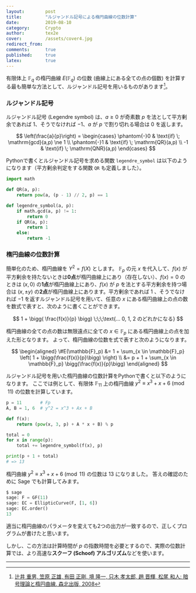 ```yaml
---
layout:        post
title:         "ルジャンドル記号による楕円曲線の位数計算"
date:          2019-08-10
category:      Crypto
author:        tex2e
cover:         /assets/cover4.jpg
redirect_from:
comments:      true
published:     true
latex:         true
---
```


有限体上 $\mathbb{F}_q$ の楕円曲線 $E(\mathbb{F}_q)$ の位数 (曲線上にある全ての点の個数) を計算する最も簡単な方法として、ルジャンドル記号を用いるものがあります[^tsuji]。

### ルジャンドル記号

ルジャンドル記号 (Legendre symbol) は、$a \ge 0$ が奇素数 $p$ を法として平方剰余であれば $1$、そうでなければ $-1$、$a$ が $p$ で割り切れる場合は $0$ を返します。

$$
\left(\frac{a}{p}\right) =
\begin{cases}
\phantom{-}0 & \text{if} \; \mathrm{gcd}(a,p) \ne 1 \\
\phantom{-}1 & \text{if} \; \mathrm{QR}(a,p) \\
          -1 & \text{if} \; \mathrm{QNR}(a,p)
\end{cases}
$$

Pythonで書くとルジャンドル記号を求める関数 `legendre_symbol` は以下のようになります（平方剰余判定をする関数 `QR` も定義しました）。

```python
import math

def QR(a, p):
    return pow(a, (p - 1) // 2, p) == 1

def legendre_symbol(a, p):
    if math.gcd(a, p) != 1:
        return 0
    if QR(a, p):
        return 1
    else:
        return -1
```

### 楕円曲線の位数計算

簡単化のため、楕円曲線を $Y^2 = f(X)$ とします。
$\mathbb{F}_p$ の元 $x$ を代入して、$f(x)$ が平方剰余を持たないときは**0点**が楕円曲線上にあり（存在しない）、$f(x) = 0$ のときは $(x,0)$ の**1点**が楕円曲線上にあり、$f(x)$ が $p$ を法とする平方剰余を持つ場合は $(x, \pm y)$ の**2点**が楕円曲線上にあります。平方剰余であれば $1$ 、そうでなければ $-1$ を返すルジャンドル記号を用いて、任意の $x$ にある楕円曲線上の点の数を数式で表すと、次のように書くことができます。

$$
1 + \bigg( \frac{f(x)}{p} \bigg) \;\;\;\text{...  0, 1, 2 のどれかになる}
$$

楕円曲線の全ての点の数は無限遠点に全ての $x \in \mathbb{F}_p$ にある楕円曲線上の点を加えた形となります。
よって、楕円曲線の位数を式で表すと次のようになります。

$$
\begin{aligned}
\#E(\mathbb{F}_p) &= 1 + \sum_{x \in \mathbb{F}_p} \left( 1 + \bigg(\frac{f(x)}{p}\bigg) \right) \\
  &= p + 1 + \sum_{x \in \mathbb{F}_p} \bigg(\frac{f(x)}{p}\bigg)
\end{aligned}
$$

ルジャンドル記号を用いた楕円曲線の位数計算をPythonで書くと以下のようになります。
ここでは例として、有限体 $\mathbb{F}_{11}$ 上の楕円曲線 $y^2 \equiv x^3 + x + 6 \pmod{11}$ の位数を計算しています。

```python
p = 11       # Fp
A, B = 1, 6  # y^2 = x^3 + Ax + B

def f(x):
    return (pow(x, 3, p) + A * x + B) % p

total = 0
for x in range(p):
    total += legendre_symbol(f(x), p)

print(p + 1 + total)
# => 13
```

楕円曲線 $y^2 \equiv x^3 + x + 6 \pmod{11}$ の位数は $13$ になりました。
答えの確認のために Sage でも計算してみます。

```python
$ sage
sage: F = GF(11)
sage: EC = EllipticCurve(F, [1, 6])
sage: EC.order()
13
```

適当に楕円曲線のパラメータを変えても2つの出力が一致するので、正しくプログラムが書けたと思います。

しかし、この方法は計算時間が $p$ の指数時間を必要とするので、実際の位数計算では、より高速な**スクーフ (Schoof) アルゴリズム**などを使います。



-----

[^tsuji]: [辻井 重男, 笠原 正雄, 有田 正剛, 境 隆一, 只木 孝太郎, 趙 晋輝, 松尾 和人: 暗号理論と楕円曲線. 森北出版, 2008](https://www.morikita.co.jp/books/book/2213)
